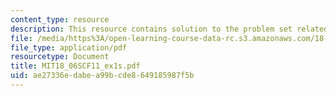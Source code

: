 ```yaml
---
content_type: resource
description: This resource contains solution to the problem set related to exam 1.
file: /media/https%3A/open-learning-course-data-rc.s3.amazonaws.com/18-06sc-linear-algebra-fall-2011/ae27336edabea99bcde8649185987f5b_MIT18_06SCF11_ex1s.pdf
file_type: application/pdf
resourcetype: Document
title: MIT18_06SCF11_ex1s.pdf
uid: ae27336e-dabe-a99b-cde8-649185987f5b
---
```

